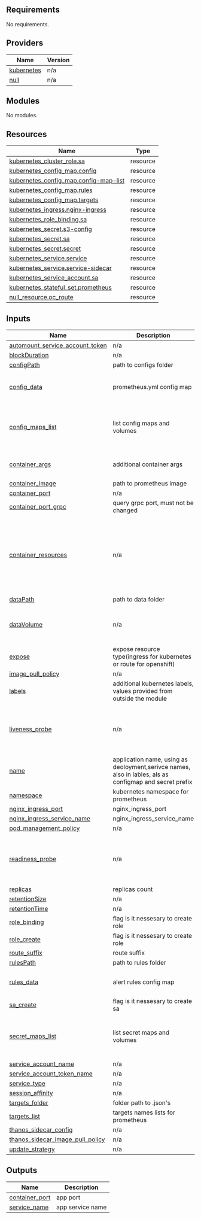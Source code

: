 <!-- BEGIN_TF_DOCS -->
## Requirements

No requirements.

## Providers

| Name | Version |
|------|---------|
| <a name="provider_kubernetes"></a> [kubernetes](#provider\_kubernetes) | n/a |
| <a name="provider_null"></a> [null](#provider\_null) | n/a |

## Modules

No modules.

## Resources

| Name | Type |
|------|------|
| [kubernetes_cluster_role.sa](https://registry.terraform.io/providers/hashicorp/kubernetes/latest/docs/resources/cluster_role) | resource |
| [kubernetes_config_map.config](https://registry.terraform.io/providers/hashicorp/kubernetes/latest/docs/resources/config_map) | resource |
| [kubernetes_config_map.config-map-list](https://registry.terraform.io/providers/hashicorp/kubernetes/latest/docs/resources/config_map) | resource |
| [kubernetes_config_map.rules](https://registry.terraform.io/providers/hashicorp/kubernetes/latest/docs/resources/config_map) | resource |
| [kubernetes_config_map.targets](https://registry.terraform.io/providers/hashicorp/kubernetes/latest/docs/resources/config_map) | resource |
| [kubernetes_ingress.nginx-ingress](https://registry.terraform.io/providers/hashicorp/kubernetes/latest/docs/resources/ingress) | resource |
| [kubernetes_role_binding.sa](https://registry.terraform.io/providers/hashicorp/kubernetes/latest/docs/resources/role_binding) | resource |
| [kubernetes_secret.s3-config](https://registry.terraform.io/providers/hashicorp/kubernetes/latest/docs/resources/secret) | resource |
| [kubernetes_secret.sa](https://registry.terraform.io/providers/hashicorp/kubernetes/latest/docs/resources/secret) | resource |
| [kubernetes_secret.secret](https://registry.terraform.io/providers/hashicorp/kubernetes/latest/docs/resources/secret) | resource |
| [kubernetes_service.service](https://registry.terraform.io/providers/hashicorp/kubernetes/latest/docs/resources/service) | resource |
| [kubernetes_service.service-sidecar](https://registry.terraform.io/providers/hashicorp/kubernetes/latest/docs/resources/service) | resource |
| [kubernetes_service_account.sa](https://registry.terraform.io/providers/hashicorp/kubernetes/latest/docs/resources/service_account) | resource |
| [kubernetes_stateful_set.prometheus](https://registry.terraform.io/providers/hashicorp/kubernetes/latest/docs/resources/stateful_set) | resource |
| [null_resource.oc_route](https://registry.terraform.io/providers/hashicorp/null/latest/docs/resources/resource) | resource |

## Inputs

| Name | Description | Type | Default | Required |
|------|-------------|------|---------|:--------:|
| <a name="input_automount_service_account_token"></a> [automount\_service\_account\_token](#input\_automount\_service\_account\_token) | n/a | `bool` | `false` | no |
| <a name="input_blockDuration"></a> [blockDuration](#input\_blockDuration) | n/a | `string` | `"2h"` | no |
| <a name="input_configPath"></a> [configPath](#input\_configPath) | path to configs folder | `string` | `"/etc/prometheus/config"` | no |
| <a name="input_config_data"></a> [config\_data](#input\_config\_data) | prometheus.yml config map | `map` | <pre>{<br>  "prometheus.yml": "global:\n  scrape_interval: 1m\n  scrape_timeout: 30s\n"<br>}</pre> | no |
| <a name="input_config_maps_list"></a> [config\_maps\_list](#input\_config\_maps\_list) | list config maps and volumes | <pre>list(object({<br>    map_name = string<br>    map_path = string<br>    map_data = map(string)<br>  }))</pre> | `[]` | no |
| <a name="input_container_args"></a> [container\_args](#input\_container\_args) | additional container args | `map` | <pre>{<br>  "log_level": "warn"<br>}</pre> | no |
| <a name="input_container_image"></a> [container\_image](#input\_container\_image) | path to prometheus image | `string` | n/a | yes |
| <a name="input_container_port"></a> [container\_port](#input\_container\_port) | n/a | `number` | `9090` | no |
| <a name="input_container_port_grpc"></a> [container\_port\_grpc](#input\_container\_port\_grpc) | query grpc port, must not be changed | `number` | `10901` | no |
| <a name="input_container_resources"></a> [container\_resources](#input\_container\_resources) | n/a | `map` | <pre>{<br>  "limits_cpu": "300m",<br>  "limits_ephemeral_storage": "5Gi",<br>  "limits_memory": "500Mi",<br>  "requests_cpu": "200m",<br>  "requests_ephemeral_storage": "5Gi",<br>  "requests_memory": "400Mi",<br>  "size_limit": "5Gi"<br>}</pre> | no |
| <a name="input_dataPath"></a> [dataPath](#input\_dataPath) | path to data folder | `string` | `"/data"` | no |
| <a name="input_dataVolume"></a> [dataVolume](#input\_dataVolume) | n/a | `map` | <pre>{<br>  "empty_dir": {},<br>  "name": "storage-volume"<br>}</pre> | no |
| <a name="input_expose"></a> [expose](#input\_expose) | expose resource type(ingress for kubernetes or route for openshift) | `string` | `"none"` | no |
| <a name="input_image_pull_policy"></a> [image\_pull\_policy](#input\_image\_pull\_policy) | n/a | `string` | `"Always"` | no |
| <a name="input_labels"></a> [labels](#input\_labels) | additional kubernetes labels, values provided from outside the module | `map(string)` | `{}` | no |
| <a name="input_liveness_probe"></a> [liveness\_probe](#input\_liveness\_probe) | n/a | `map` | <pre>{<br>  "failure_threshold": 3,<br>  "initial_delay_seconds": 15,<br>  "period_seconds": 60,<br>  "timeout_seconds": 30<br>}</pre> | no |
| <a name="input_name"></a> [name](#input\_name) | application name, using as deoloyment,serivce names, also in lables, als as configmap and secret prefix | `string` | `"prometheus"` | no |
| <a name="input_namespace"></a> [namespace](#input\_namespace) | kubernetes namespace for prometheus | `string` | `"monitoring"` | no |
| <a name="input_nginx_ingress_port"></a> [nginx\_ingress\_port](#input\_nginx\_ingress\_port) | nginx\_ingress\_port | `number` | `8080` | no |
| <a name="input_nginx_ingress_service_name"></a> [nginx\_ingress\_service\_name](#input\_nginx\_ingress\_service\_name) | nginx\_ingress\_service\_name | `string` | n/a | yes |
| <a name="input_pod_management_policy"></a> [pod\_management\_policy](#input\_pod\_management\_policy) | n/a | `string` | `"OrderedReady"` | no |
| <a name="input_readiness_probe"></a> [readiness\_probe](#input\_readiness\_probe) | n/a | `map` | <pre>{<br>  "failure_threshold": 3,<br>  "initial_delay_seconds": 5,<br>  "period_seconds": 60,<br>  "timeout_seconds": 30<br>}</pre> | no |
| <a name="input_replicas"></a> [replicas](#input\_replicas) | replicas count | `number` | `1` | no |
| <a name="input_retentionSize"></a> [retentionSize](#input\_retentionSize) | n/a | `string` | `"30GB"` | no |
| <a name="input_retentionTime"></a> [retentionTime](#input\_retentionTime) | n/a | `string` | `"7d"` | no |
| <a name="input_role_binding"></a> [role\_binding](#input\_role\_binding) | flag is it nessesary to create role | `bool` | `false` | no |
| <a name="input_role_create"></a> [role\_create](#input\_role\_create) | flag is it nessesary to create role | `bool` | `false` | no |
| <a name="input_route_suffix"></a> [route\_suffix](#input\_route\_suffix) | route suffix | `string` | `"none"` | no |
| <a name="input_rulesPath"></a> [rulesPath](#input\_rulesPath) | path to rules folder | `string` | `"/etc/prometheus/rules"` | no |
| <a name="input_rules_data"></a> [rules\_data](#input\_rules\_data) | alert rules config map | `map` | <pre>{<br>  "rules.yml": "\n"<br>}</pre> | no |
| <a name="input_sa_create"></a> [sa\_create](#input\_sa\_create) | flag is it nessesary to create sa | `bool` | `false` | no |
| <a name="input_secret_maps_list"></a> [secret\_maps\_list](#input\_secret\_maps\_list) | list secret maps and volumes | <pre>list(object({<br>    map_name = string<br>    map_path = string<br>    map_data = map(string)<br>  }))</pre> | `[]` | no |
| <a name="input_service_account_name"></a> [service\_account\_name](#input\_service\_account\_name) | n/a | `string` | `"default"` | no |
| <a name="input_service_account_token_name"></a> [service\_account\_token\_name](#input\_service\_account\_token\_name) | n/a | `string` | `"default"` | no |
| <a name="input_service_type"></a> [service\_type](#input\_service\_type) | n/a | `string` | `"ClusterIP"` | no |
| <a name="input_session_affinity"></a> [session\_affinity](#input\_session\_affinity) | n/a | `string` | `"ClientIP"` | no |
| <a name="input_targets_folder"></a> [targets\_folder](#input\_targets\_folder) | folder path to  .json's | `string` | `"./"` | no |
| <a name="input_targets_list"></a> [targets\_list](#input\_targets\_list) | targets names lists for prometheus | `list(string)` | `[]` | no |
| <a name="input_thanos_sidecar_config"></a> [thanos\_sidecar\_config](#input\_thanos\_sidecar\_config) | n/a | `list` | `[]` | no |
| <a name="input_thanos_sidecar_image_pull_policy"></a> [thanos\_sidecar\_image\_pull\_policy](#input\_thanos\_sidecar\_image\_pull\_policy) | n/a | `string` | `"Always"` | no |
| <a name="input_update_strategy"></a> [update\_strategy](#input\_update\_strategy) | n/a | `string` | `"RollingUpdate"` | no |

## Outputs

| Name | Description |
|------|-------------|
| <a name="output_container_port"></a> [container\_port](#output\_container\_port) | app port |
| <a name="output_service_name"></a> [service\_name](#output\_service\_name) | app service name |
<!-- END_TF_DOCS -->